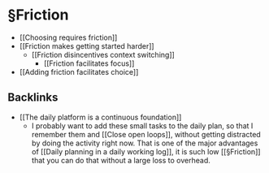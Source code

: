 # §Friction
* [[Choosing requires friction]]
* [[Friction makes getting started harder]]
	* [[Friction disincentives context switching]]
		* [[Friction facilitates focus]]
* [[Adding friction facilitates choice]]

## Backlinks
* [[The daily platform is a continuous foundation]]
	* I probably want to add these small tasks to the daily plan, so that I remember them and [[Close open loops]], without getting distracted by doing the activity right now. That is one of the major advantages of [[Daily planning in a daily working log]], it is such low [[§Friction]] that you can do that without a large loss to overhead.

<!-- {BearID:92E02854-0A22-4C73-8CC9-8EEE34710D1C-43384-000000B1ACE62AED} -->
